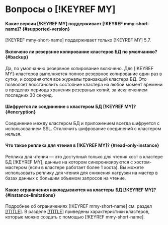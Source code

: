 # Вопросы о [!KEYREF MY]

#### Какие версии [!KEYREF MY] поддерживает [!KEYREF mmy-short-name]? {#supported-version}

[!KEYREF mmy-short-name] поддерживает только [!KEYREF MY] 5.7.

#### Включено ли резервное копирование кластеров БД по умолчанию? {#backup}

Да, по умолчанию резервное копирование включено. Для [!KEYREF MY]-кластеров выполняется полное резервное копирование один раз в сутки, и сохраняются все журналы транзакций кластера БД. Это позволяет восстановить состояние кластера на любой момент времени в пределах периода хранения резервных копий, за исключением последних 30 секунд.

#### Шифруется ли соединение с кластером БД [!KEYREF MY]? {#encryption}

Соединение между кластером БД и приложением всегда шифруется с использованием SSL. Отключить шифрование соединений с кластером нельзя.

#### Что такое реплика для чтения в [!KEYREF MY]? {#read-only-instance}

Реплика для чтения — это доступный только для чтения хост в кластере БД [!KEYREF MY], данные на котором синхронизируются с хостом-мастером (если в кластере работает более 1 хоста). Вы можете использовать реплику для чтения для снижения нагрузки на мастер в базах данных с большим объемом запросов на чтение.

#### Какие ограничения накладываются на кластеры БД [!KEYREF MY]? {#instance-limitations}

Подробнее об ограничениях [!KEYREF mmy-short-name] см. раздел [[!TITLE]](../concepts/limits.md). В разделе [[!TITLE]](../concepts/instance-types.md) приведены характеристики кластеров, которые можно создать с помощью [!KEYREF mmy-short-name].

